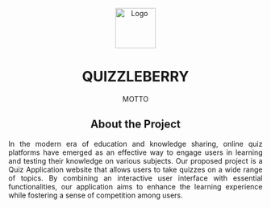 <!-- PROJECT LOGO -->
<br />
<div align="center">
  <a href="https://github.com/othneildrew/Best-README-Template">
    <img src="![Quizzleberry Icon](https://github.com/user-attachments/assets/f64af9b6-ec68-4e2f-acdc-23e21c6b019a)" alt="Logo" width="80" height="80">
  </a>

  <h1 align="center">QUIZZLEBERRY</h1>

  <p align="center">
    MOTTO
  </p>

  <h2 align="center">About the Project</h2>
  
  <p align="justify">
    In the modern era of education and knowledge sharing, online quiz platforms have emerged as an effective way to engage users in learning and testing their knowledge on various subjects. Our proposed project is a Quiz Application website that allows users to take quizzes on a wide range of topics. By combining an interactive user interface with essential functionalities, our application aims to enhance the learning experience while fostering a sense of competition among users.
</div>
